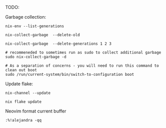 TODO:

Garbage collection:

```
nix-env --list-generations

nix-collect-garbage  --delete-old

nix-collect-garbage  --delete-generations 1 2 3

# recommeneded to sometimes run as sudo to collect additional garbage
sudo nix-collect-garbage -d

# As a separation of concerns - you will need to run this command to clean out boot
sudo /run/current-system/bin/switch-to-configuration boot
```

Update flake:

```
nix-channel --update

nix flake update
```

Neovim format current buffer

```
:%!alejandra -qq
```
